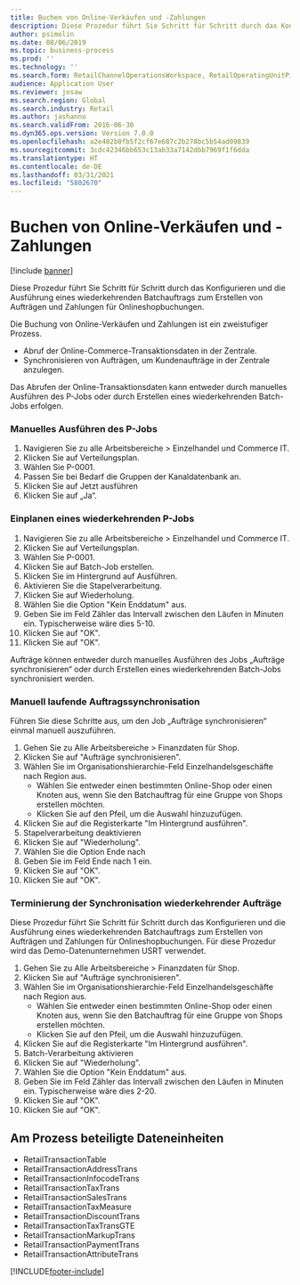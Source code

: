 ```yaml
---
title: Buchen von Online-Verkäufen und -Zahlungen
description: Diese Prozedur führt Sie Schritt für Schritt durch das Konfigurieren und die Ausführung eines wiederkehrenden Batchauftrags zum Erstellen von Aufträgen und Zahlungen für Onlineshopbuchungen.
author: psimolin
ms.date: 08/06/2019
ms.topic: business-process
ms.prod: ''
ms.technology: ''
ms.search.form: RetailChannelOperationsWorkspace, RetailOperatingUnitPicker, SysRecurrence
audience: Application User
ms.reviewer: josaw
ms.search.region: Global
ms.search.industry: Retail
ms.author: jashanno
ms.search.validFrom: 2016-06-30
ms.dyn365.ops.version: Version 7.0.0
ms.openlocfilehash: a2e482b0fb5f2cf67e687c2b278bc5b54ad09839
ms.sourcegitcommit: 3cdc42346bb653c13ab33a7142dbb7969f1f6dda
ms.translationtype: HT
ms.contentlocale: de-DE
ms.lasthandoff: 03/31/2021
ms.locfileid: "5802670"
---
```

# <a name="posting-of-online-sales-and-payments"></a>Buchen von Online-Verkäufen und -Zahlungen

[!include [banner](../includes/banner.md)]

Diese Prozedur führt Sie Schritt für Schritt durch das Konfigurieren und die Ausführung eines wiederkehrenden Batchauftrags zum Erstellen von Aufträgen und Zahlungen für Onlineshopbuchungen.

Die Buchung von Online-Verkäufen und Zahlungen ist ein zweistufiger Prozess.

- Abruf der Online-Commerce-Transaktionsdaten in der Zentrale.
- Synchronisieren von Aufträgen, um Kundenaufträge in der Zentrale anzulegen.

Das Abrufen der Online-Transaktionsdaten kann entweder durch manuelles Ausführen des P-Jobs oder durch Erstellen eines wiederkehrenden Batch-Jobs erfolgen.

### <a name="manually-running-the-p-job"></a>Manuelles Ausführen des P-Jobs

1. Navigieren Sie zu alle Arbeitsbereiche > Einzelhandel und Commerce IT.
2. Klicken Sie auf Verteilungsplan.
3. Wählen Sie P-0001.
4. Passen Sie bei Bedarf die Gruppen der Kanaldatenbank an.
5. Klicken Sie auf Jetzt ausführen
6. Klicken Sie auf „Ja“.

### <a name="scheduling-a-recurring-p-job"></a>Einplanen eines wiederkehrenden P-Jobs

1. Navigieren Sie zu alle Arbeitsbereiche > Einzelhandel und Commerce IT.
2. Klicken Sie auf Verteilungsplan.
3. Wählen Sie P-0001.
4. Klicken Sie auf Batch-Job erstellen.
5. Klicken Sie im Hintergrund auf Ausführen.
5. Aktivieren Sie die Stapelverarbeitung.
6. Klicken Sie auf Wiederholung.
7. Wählen Sie die Option "Kein Enddatum" aus.
8. Geben Sie im Feld Zähler das Intervall zwischen den Läufen in Minuten ein. Typischerweise wäre dies 5-10.
9. Klicken Sie auf "OK".
10. Klicken Sie auf "OK".

Aufträge können entweder durch manuelles Ausführen des Jobs „Aufträge synchronisieren“ oder durch Erstellen eines wiederkehrenden Batch-Jobs synchronisiert werden.

### <a name="manually-running-order-synchronization"></a>Manuell laufende Auftragssynchronisation 

Führen Sie diese Schritte aus, um den Job „Aufträge synchronisieren“ einmal manuell auszuführen.

1. Gehen Sie zu Alle Arbeitsbereiche > Finanzdaten für Shop.
2. Klicken Sie auf "Aufträge synchronisieren".
3. Wählen Sie im Organisationshierarchie-Feld Einzelhandelsgeschäfte nach Region aus.
    * Wählen Sie entweder einen bestimmten Online-Shop oder einen Knoten aus, wenn Sie den Batchauftrag für eine Gruppe von Shops erstellen möchten.  
    * Klicken Sie auf den Pfeil, um die Auswahl hinzuzufügen.  
4. Klicken Sie auf die Registerkarte "Im Hintergrund ausführen".
5. Stapelverarbeitung deaktivieren
6. Klicken Sie auf "Wiederholung".
7. Wählen Sie die Option Ende nach
8. Geben Sie im Feld Ende nach 1 ein.
9. Klicken Sie auf "OK".
10. Klicken Sie auf "OK".

### <a name="scheduling-recurring-order-synchronization"></a>Terminierung der Synchronisation wiederkehrender Aufträge

Diese Prozedur führt Sie Schritt für Schritt durch das Konfigurieren und die Ausführung eines wiederkehrenden Batchauftrags zum Erstellen von Aufträgen und Zahlungen für Onlineshopbuchungen. Für diese Prozedur wird das Demo-Datenunternehmen USRT verwendet.

1. Gehen Sie zu Alle Arbeitsbereiche > Finanzdaten für Shop.
2. Klicken Sie auf "Aufträge synchronisieren".
3. Wählen Sie im Organisationshierarchie-Feld Einzelhandelsgeschäfte nach Region aus.
    * Wählen Sie entweder einen bestimmten Online-Shop oder einen Knoten aus, wenn Sie den Batchauftrag für eine Gruppe von Shops erstellen möchten.  
    * Klicken Sie auf den Pfeil, um die Auswahl hinzuzufügen.  
4. Klicken Sie auf die Registerkarte "Im Hintergrund ausführen".
5. Batch-Verarbeitung aktivieren
6. Klicken Sie auf "Wiederholung".
7. Wählen Sie die Option "Kein Enddatum" aus.
8. Geben Sie im Feld Zähler das Intervall zwischen den Läufen in Minuten ein. Typischerweise wäre dies 2-20.
9. Klicken Sie auf "OK".
10. Klicken Sie auf "OK".

## <a name="data-entities-involved-in-the-process"></a>Am Prozess beteiligte Dateneinheiten

- RetailTransactionTable
- RetailTransactionAddressTrans
- RetailTransactionInfocodeTrans
- RetailTransactionTaxTrans
- RetailTransactionSalesTrans
- RetailTransactionTaxMeasure
- RetailTransactionDiscountTrans
- RetailTransactionTaxTransGTE
- RetailTransactionMarkupTrans
- RetailTransactionPaymentTrans
- RetailTransactionAttributeTrans


[!INCLUDE[footer-include](../../includes/footer-banner.md)]